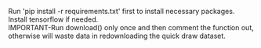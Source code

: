 Run 'pip install -r requirements.txt' first to install necessary packages.\
Install tensorflow if needed.\
IMPORTANT-Run download() only once and then comment the function out, otherwise will waste data in redownloading the quick draw dataset.